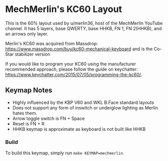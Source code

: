 MechMerlin's KC60 Layout
======================

This is the 60% layout used by u/merlin36, host of the MechMerlin YouTube channel.
It has 5 layers, base QWERTY, base HHKB, FN 1, FN 2(HHKB), and an arrows only layer.

Merlin's KC60 was acquired from Massdrop: https://www.massdrop.com/buy/kc60-mechanical-keyboard and is the Co-Star stabilizer version

If you would like to program your KC60 using the manufacturer recommended approach, please follow the guide on keychatter: https://www.keychatter.com/2015/07/05/programming-the-kc60/.

## Keymap Notes
- Highly influenced by the KBP V60 and WKL B.Face standard layouts
- Does not support any form of inswitch or underglow lighting as Merlin hates them.
- Arrow toggle switch is FN + Space
- Reset is FN + R
- HHKB keymap is approximate as keyboard is not built like HHKB


### Build
To build this keymap, simply run `make KEYMAP=mechmerlin`.
